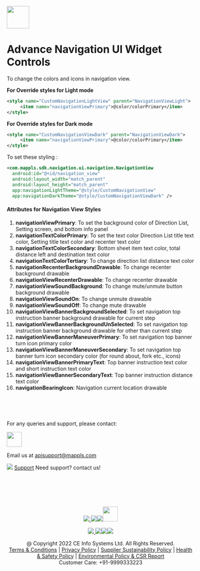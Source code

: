 ﻿[<img src="https://about.mappls.com/images/mappls-b-logo.svg" height="60"/> </p>](https://www.mapmyindia.com/api)

# Advance Navigation UI Widget Controls
To change the colors and icons in navigation view.

**For Override styles for Light mode**
~~~xml
<style name="CustomNavigationLightView" parent="NavigationViewLight">  
	 <item name="navigationViewPrimary">@color/colorPrimary</item>  
</style>
~~~
**For Override styles for Dark mode**
~~~xml
<style name="CustomNavigationViewDark" parent="NavigationViewDark">  
	 <item name="navigationViewPrimary">@color/colorPrimary</item>  
</style>
~~~
To set these styling :
~~~xml
<com.mappls.sdk.navigation.ui.navigation.NavigationView  
  android:id="@+id/navigation_view"  
  android:layout_width="match_parent"  
  android:layout_height="match_parent"  
  app:navigationLightTheme="@style/CustomNavigationView"  
  app:navigationDarkTheme="@style/CustomNavigationViewDark" />
~~~

#### Attributes for Navigation View Styles
1. **navigationViewPrimary**: To set the background color of Direction List, Setting screen, and bottom info panel
2. **navigationTextColorPrimary**: To set the text color Direction List title text color, Setting title text color and recenter text color
3. **navigationTextColorSecondary**: Bottom sheet item text color, total distance left and destination text color
4. **navigationTextColorTertiary**: To change direction list distance text color
5. **navigationRecenterBackgroundDrawable**: To change recenter background drawable
6. **navigationViewRecenterDrawable**: To change recenter drawable
7. **navigationViewSoundBackground**: To change mute/unmute button background drawable
8. **navigationViewSoundOn**: To change unmute drawable
9. **navigationViewSoundOff**: To change mute drawable
10. **navigationViewBannerBackgroundSelected**: To set navigation top instruction banner background drawable for current step
11. **navigationViewBannerBackgroundUnSelected**: To set  navigation top instruction banner background drawable for other than current step
12. **navigationViewBannerManeuverPrimary**: To set navigation top banner turn icon primary color
13. **navigationViewBannerManeuverSecondary**: To set navigation top banner turn icon secondary color (for round about, fork etc., icons)
14. **navigationViewBannerPrimaryText**: Top banner instruction text color and short instruction text color
15. **navigationViewBannerSecondaryText**: Top banner instruction distance text color
16. **navigationBearingIcon**: Navigation current location drawable

<br><br><br>

For any queries and support, please contact: 

[<img src="https://about.mappls.com/images/mappls-logo.svg" height="40"/> </p>](https://about.mappls.com/api/)
Email us at [apisupport@mappls.com](mailto:apisupport@mappls.com)


![](https://www.mapmyindia.com/api/img/icons/support.png)
[Support](https://about.mappls.com/contact/)
Need support? contact us!

<br></br>
<br></br>

[<p align="center"> <img src="https://www.mapmyindia.com/api/img/icons/stack-overflow.png"/> ](https://stackoverflow.com/questions/tagged/mappls-api)[![](https://www.mapmyindia.com/api/img/icons/blog.png)](https://about.mappls.com/blog/)[![](https://www.mapmyindia.com/api/img/icons/gethub.png)](https://github.com/Mappls-api)[<img src="https://mmi-api-team.s3.ap-south-1.amazonaws.com/API-Team/npm-logo.one-third%5B1%5D.png" height="40"/> </p>](https://www.npmjs.com/org/mapmyindia) 



[<p align="center"> <img src="https://www.mapmyindia.com/june-newsletter/icon4.png"/> ](https://www.facebook.com/Mapplsofficial)[![](https://www.mapmyindia.com/june-newsletter/icon2.png)](https://twitter.com/mappls)[![](https://www.mapmyindia.com/newsletter/2017/aug/llinkedin.png)](https://www.linkedin.com/company/mappls/)[![](https://www.mapmyindia.com/june-newsletter/icon3.png)](https://www.youtube.com/channel/UCAWvWsh-dZLLeUU7_J9HiOA)




<div align="center">@ Copyright 2022 CE Info Systems Ltd. All Rights Reserved.</div>

<div align="center"> <a href="https://about.mappls.com/api/terms-&-conditions">Terms & Conditions</a> | <a href="https://about.mappls.com/about/privacy-policy">Privacy Policy</a> | <a href="https://about.mappls.com/pdf/mapmyIndia-sustainability-policy-healt-labour-rules-supplir-sustainability.pdf">Supplier Sustainability Policy</a> | <a href="https://about.mappls.com/pdf/Health-Safety-Management.pdf">Health & Safety Policy</a> | <a href="https://about.mappls.com/pdf/Environment-Sustainability-Policy-CSR-Report.pdf">Environmental Policy & CSR Report</a>

<div align="center">Customer Care: +91-9999333223</div>

